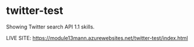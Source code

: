 # twitter-test
Showing Twitter search API 1.1 skills.

LIVE SITE: https://module13mann.azurewebsites.net/twitter-test/index.html
